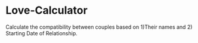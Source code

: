 # Love-Calculator
Calculate the compatibility between couples based on 1)Their names and 2) Starting Date of Relationship.
